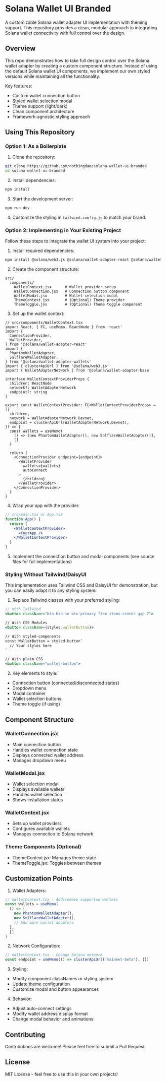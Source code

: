 # Solana Wallet UI Branded

A customizable Solana wallet adapter UI implementation with theming support. This repository provides a clean, modular approach to integrating Solana wallet connectivity with full control over the design.

## Overview

This repo demonstrates how to take full design control over the Solana wallet adapter by creating a custom component structure. Instead of using the default Solana wallet UI components, we implement our own styled versions while maintaining all the functionality.

Key features:

- Custom wallet connection button
- Styled wallet selection modal
- Theme support (light/dark)
- Clean component architecture
- Framework-agnostic styling approach

## Using This Repository

### Option 1: As a Boilerplate

1. Clone the repository:

```bash
git clone https://github.com/nothingdao/solana-wallet-ui-branded
cd solana-wallet-ui-branded
```

2. Install dependencies:

```bash
npm install
```

3. Start the development server:

```bash
npm run dev
```

4. Customize the styling in `tailwind.config.js` to match your brand.

### Option 2: Implementing in Your Existing Project

Follow these steps to integrate the wallet UI system into your project:

1. Install required dependencies:

```bash
npm install @solana/web3.js @solana/wallet-adapter-react @solana/wallet-adapter-wallets @solana/wallet-adapter-react-ui
```

2. Create the component structure:

```
src/
  components/
    WalletContext.jsx      # Wallet provider setup
    WalletConnection.jsx   # Connection button component
    WalletModal.jsx        # Wallet selection modal
    ThemeContext.jsx       # (Optional) Theme provider
    ThemeToggle.jsx        # (Optional) Theme toggle component
```

3. Set up the wallet context:

```tsx
// src/components/WalletContext.tsx
import React, { FC, useMemo, ReactNode } from 'react'
import {
  ConnectionProvider,
  WalletProvider,
} from '@solana/wallet-adapter-react'
import {
  PhantomWalletAdapter,
  SolflareWalletAdapter,
} from '@solana/wallet-adapter-wallets'
import { clusterApiUrl } from '@solana/web3.js'
import { WalletAdapterNetwork } from '@solana/wallet-adapter-base'

interface WalletContextProviderProps {
  children: ReactNode
  network?: WalletAdapterNetwork
  endpoint?: string
}

export const WalletContextProvider: FC<WalletContextProviderProps> = ({
  children,
  network = WalletAdapterNetwork.Devnet,
  endpoint = clusterApiUrl(WalletAdapterNetwork.Devnet),
}) => {
  const wallets = useMemo(
    () => [new PhantomWalletAdapter(), new SolflareWalletAdapter()],
    []
  )

  return (
    <ConnectionProvider endpoint={endpoint}>
      <WalletProvider
        wallets={wallets}
        autoConnect
      >
        {children}
      </WalletProvider>
    </ConnectionProvider>
  )
}
```

4. Wrap your app with the provider:

```jsx
// src/main.tsx or App.tsx
function App() {
  return (
    <WalletContextProvider>
      <YourApp />
    </WalletContextProvider>
  )
}
```

5. Implement the connection button and modal components (see source files for full implementations)

### Styling Without Tailwind/DaisyUI

This implementation uses Tailwind CSS and DaisyUI for demonstration, but you can easily adapt it to any styling system:

1. Replace Tailwind classes with your preferred styling:

```jsx
// With Tailwind
<button className="btn btn-sm btn-primary flex items-center gap-2">

// With CSS Modules
<button className={styles.walletButton}>

// With styled-components
const WalletButton = styled.button`
  // Your styles here
`

// With plain CSS
<button className="wallet-button">
```

2. Key elements to style:

- Connection button (connected/disconnected states)
- Dropdown menu
- Modal container
- Wallet selection buttons
- Theme toggle (if using)

## Component Structure

### WalletConnection.jsx

- Main connection button
- Handles wallet connection state
- Displays connected wallet address
- Manages dropdown menu

### WalletModal.jsx

- Wallet selection modal
- Displays available wallets
- Handles wallet selection
- Shows installation status

### WalletContext.jsx

- Sets up wallet providers
- Configures available wallets
- Manages connection to Solana network

### Theme Components (Optional)

- ThemeContext.jsx: Manages theme state
- ThemeToggle.jsx: Toggles between themes

## Customization Points

1. Wallet Adapters:

```jsx
// WalletContext.tsx - Add/remove supported wallets
const wallets = useMemo(
  () => [
    new PhantomWalletAdapter(),
    new SolflareWalletAdapter(),
    // Add more wallet adapters
  ],
  []
)
```

2. Network Configuration:

```jsx
// WalletContext.tsx - Change Solana network
const endpoint = useMemo(() => clusterApiUrl('mainnet-beta'), [])
```

3. Styling:

- Modify component classNames or styling system
- Update theme configuration
- Customize modal and button appearances

4. Behavior:

- Adjust auto-connect settings
- Modify wallet address display format
- Change modal behavior and animations

## Contributing

Contributions are welcome! Please feel free to submit a Pull Request.

## License

MIT License - feel free to use this in your own projects!
